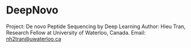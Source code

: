 # DeepNovo
Project: De novo Peptide Sequencing by Deep Learning
Author: Hieu Tran, Research Fellow at University of Waterloo, Canada.
Email: nh2tran@uwaterloo.ca
